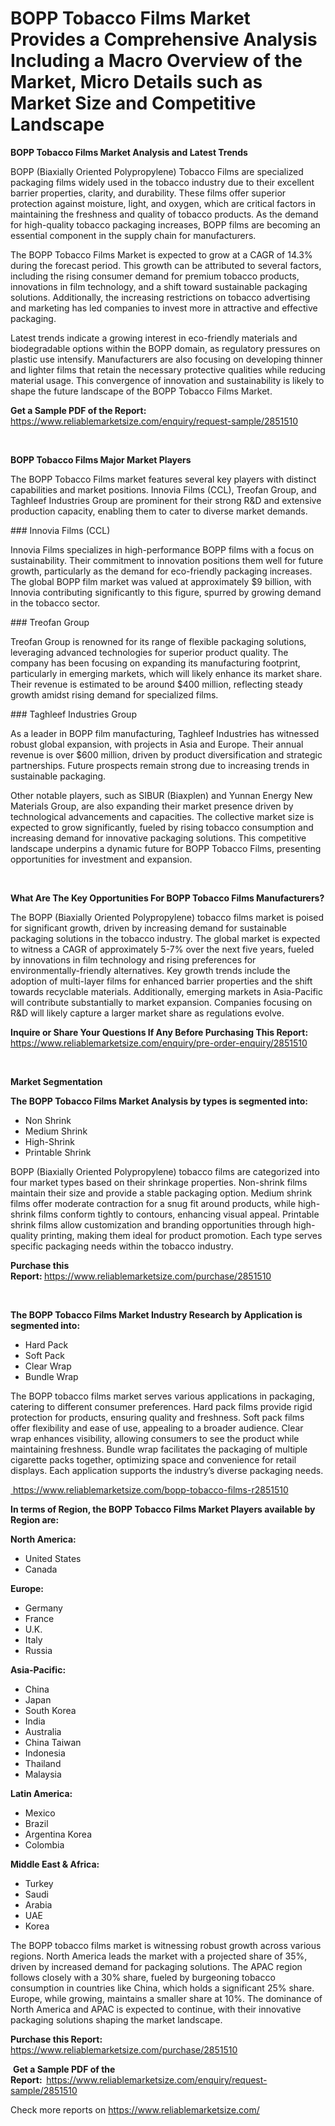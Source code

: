 <p><h1>BOPP Tobacco Films Market Provides a Comprehensive Analysis Including a Macro Overview of the Market, Micro Details such as Market Size and Competitive Landscape</h1></p><p><strong>BOPP Tobacco Films Market Analysis and Latest Trends</strong></p>
<p><p>BOPP (Biaxially Oriented Polypropylene) Tobacco Films are specialized packaging films widely used in the tobacco industry due to their excellent barrier properties, clarity, and durability. These films offer superior protection against moisture, light, and oxygen, which are critical factors in maintaining the freshness and quality of tobacco products. As the demand for high-quality tobacco packaging increases, BOPP films are becoming an essential component in the supply chain for manufacturers.</p><p>The BOPP Tobacco Films Market is expected to grow at a CAGR of 14.3% during the forecast period. This growth can be attributed to several factors, including the rising consumer demand for premium tobacco products, innovations in film technology, and a shift toward sustainable packaging solutions. Additionally, the increasing restrictions on tobacco advertising and marketing has led companies to invest more in attractive and effective packaging.</p><p>Latest trends indicate a growing interest in eco-friendly materials and biodegradable options within the BOPP domain, as regulatory pressures on plastic use intensify. Manufacturers are also focusing on developing thinner and lighter films that retain the necessary protective qualities while reducing material usage. This convergence of innovation and sustainability is likely to shape the future landscape of the BOPP Tobacco Films Market.</p></p>
<p><strong>Get a Sample PDF of the Report:&nbsp;</strong> <a href="https://www.reliablemarketsize.com/enquiry/request-sample/2851510?utm_campaign=2384&utm_medium=2&utm_source=Github&utm_content=ia&utm_term=11032025&utm_id=bopp-tobacco-films">https://www.reliablemarketsize.com/enquiry/request-sample/2851510</a></p>
<p>&nbsp;</p>
<p><strong>BOPP Tobacco Films Major Market Players</strong></p>
<p><p>The BOPP Tobacco Films market features several key players with distinct capabilities and market positions. Innovia Films (CCL), Treofan Group, and Taghleef Industries Group are prominent for their strong R&D and extensive production capacity, enabling them to cater to diverse market demands. </p><p>### Innovia Films (CCL)</p><p>Innovia Films specializes in high-performance BOPP films with a focus on sustainability. Their commitment to innovation positions them well for future growth, particularly as the demand for eco-friendly packaging increases. The global BOPP film market was valued at approximately $9 billion, with Innovia contributing significantly to this figure, spurred by growing demand in the tobacco sector.</p><p>### Treofan Group</p><p>Treofan Group is renowned for its range of flexible packaging solutions, leveraging advanced technologies for superior product quality. The company has been focusing on expanding its manufacturing footprint, particularly in emerging markets, which will likely enhance its market share. Their revenue is estimated to be around $400 million, reflecting steady growth amidst rising demand for specialized films.</p><p>### Taghleef Industries Group</p><p>As a leader in BOPP film manufacturing, Taghleef Industries has witnessed robust global expansion, with projects in Asia and Europe. Their annual revenue is over $600 million, driven by product diversification and strategic partnerships. Future prospects remain strong due to increasing trends in sustainable packaging.</p><p>Other notable players, such as SIBUR (Biaxplen) and Yunnan Energy New Materials Group, are also expanding their market presence driven by technological advancements and capacities. The collective market size is expected to grow significantly, fueled by rising tobacco consumption and increasing demand for innovative packaging solutions. This competitive landscape underpins a dynamic future for BOPP Tobacco Films, presenting opportunities for investment and expansion.</p></p>
<p>&nbsp;</p>
<p><strong>What Are The Key Opportunities For BOPP Tobacco Films Manufacturers?</strong></p>
<p><p>The BOPP (Biaxially Oriented Polypropylene) tobacco films market is poised for significant growth, driven by increasing demand for sustainable packaging solutions in the tobacco industry. The global market is expected to witness a CAGR of approximately 5-7% over the next five years, fueled by innovations in film technology and rising preferences for environmentally-friendly alternatives. Key growth trends include the adoption of multi-layer films for enhanced barrier properties and the shift towards recyclable materials. Additionally, emerging markets in Asia-Pacific will contribute substantially to market expansion. Companies focusing on R&D will likely capture a larger market share as regulations evolve.</p></p>
<p><strong>Inquire or Share Your Questions If Any Before Purchasing This Report:</strong> <a href="https://www.reliablemarketsize.com/enquiry/pre-order-enquiry/2851510?utm_campaign=2384&utm_medium=2&utm_source=Github&utm_content=ia&utm_term=11032025&utm_id=bopp-tobacco-films">https://www.reliablemarketsize.com/enquiry/pre-order-enquiry/2851510</a></p>
<p>&nbsp;</p>
<p><strong>Market Segmentation</strong></p>
<p><strong>The BOPP Tobacco Films Market Analysis by types is segmented into:</strong></p>
<p><ul><li>Non Shrink</li><li>Medium Shrink</li><li>High-Shrink</li><li>Printable Shrink</li></ul></p>
<p><p>BOPP (Biaxially Oriented Polypropylene) tobacco films are categorized into four market types based on their shrinkage properties. Non-shrink films maintain their size and provide a stable packaging option. Medium shrink films offer moderate contraction for a snug fit around products, while high-shrink films conform tightly to contours, enhancing visual appeal. Printable shrink films allow customization and branding opportunities through high-quality printing, making them ideal for product promotion. Each type serves specific packaging needs within the tobacco industry.</p></p>
<p><strong>Purchase this Report:&nbsp;</strong><a href="https://www.reliablemarketsize.com/purchase/2851510?utm_campaign=2384&utm_medium=2&utm_source=Github&utm_content=ia&utm_term=11032025&utm_id=bopp-tobacco-films">https://www.reliablemarketsize.com/purchase/2851510</a></p>
<p>&nbsp;</p>
<p><strong>The BOPP Tobacco Films Market Industry Research by Application is segmented into:</strong></p>
<p><ul><li>Hard Pack</li><li>Soft Pack</li><li>Clear Wrap</li><li>Bundle Wrap</li></ul></p>
<p><p>The BOPP tobacco films market serves various applications in packaging, catering to different consumer preferences. Hard pack films provide rigid protection for products, ensuring quality and freshness. Soft pack films offer flexibility and ease of use, appealing to a broader audience. Clear wrap enhances visibility, allowing consumers to see the product while maintaining freshness. Bundle wrap facilitates the packaging of multiple cigarette packs together, optimizing space and convenience for retail displays. Each application supports the industry’s diverse packaging needs.</p></p>
<p><a href="https://www.reliablemarketsize.com/bopp-tobacco-films-r2851510?utm_campaign=2384&utm_medium=2&utm_source=Github&utm_content=ia&utm_term=11032025&utm_id=bopp-tobacco-films">&nbsp;https://www.reliablemarketsize.com/bopp-tobacco-films-r2851510</a></p>
<p><strong>In terms of Region, the BOPP Tobacco Films Market Players available by Region are:</strong></p>
<p>
    <p> <strong> North America: </strong>
        <ul>
            <li>United States</li>
            <li>Canada</li>
        </ul>
        </p> 
    <p> <strong> Europe: </strong>
        <ul>
            <li>Germany</li>
            <li>France</li>
            <li>U.K.</li>
            <li>Italy</li>
            <li>Russia</li>
        </ul>
        </p> 
    <p> <strong> Asia-Pacific: </strong>
        <ul>
            <li>China</li>
            <li>Japan</li>
            <li>South Korea</li>
            <li>India</li>
            <li>Australia</li>
            <li>China Taiwan</li>
            <li>Indonesia</li>
            <li>Thailand</li>
            <li>Malaysia</li>
        </ul>
        </p> 
    <p> <strong> Latin America: </strong>
        <ul>
            <li>Mexico</li>
            <li>Brazil</li>
            <li>Argentina Korea</li>
            <li>Colombia</li>
        </ul>
        </p> 
    <p> <strong> Middle East & Africa: </strong>
        <ul>
            <li>Turkey</li>
            <li>Saudi</li>
            <li>Arabia</li>
            <li>UAE</li>
            <li>Korea</li>
        </ul>
    </p>
    </p>
<p><p>The BOPP tobacco films market is witnessing robust growth across various regions. North America leads the market with a projected share of 35%, driven by increased demand for packaging solutions. The APAC region follows closely with a 30% share, fueled by burgeoning tobacco consumption in countries like China, which holds a significant 25% share. Europe, while growing, maintains a smaller share at 10%. The dominance of North America and APAC is expected to continue, with their innovative packaging solutions shaping the market landscape.</p></p>
<p><strong>Purchase this Report: </strong><a href="https://www.reliablemarketsize.com/purchase/2851510?utm_campaign=2384&utm_medium=2&utm_source=Github&utm_content=ia&utm_term=11032025&utm_id=bopp-tobacco-films">https://www.reliablemarketsize.com/purchase/2851510</a></p>
<p>&nbsp;<strong>Get a Sample PDF of the Report:&nbsp;&nbsp;</strong><a href="https://www.reliablemarketsize.com/enquiry/request-sample/2851510?utm_campaign=2384&utm_medium=2&utm_source=Github&utm_content=ia&utm_term=11032025&utm_id=bopp-tobacco-films">https://www.reliablemarketsize.com/enquiry/request-sample/2851510</a></p>
<p><strong></strong></p>
<p>Check more reports on <a href="https://www.reliablemarketsize.com/?utm_campaign=2384&utm_medium=2&utm_source=Github&utm_content=ia&utm_term=11032025&utm_id=bopp-tobacco-films">https://www.reliablemarketsize.com/</a></p>